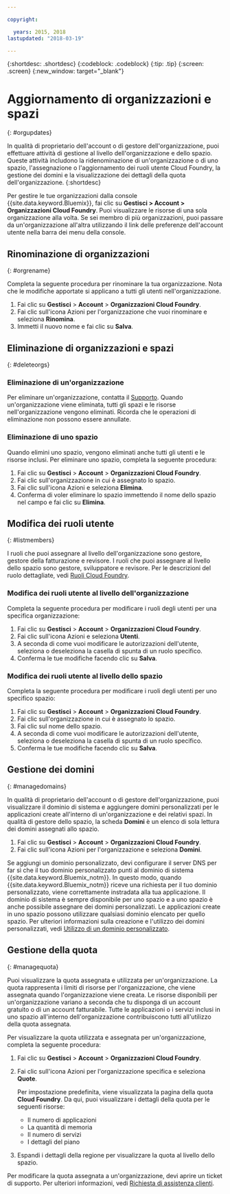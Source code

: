 ```yaml
---

copyright:

  years: 2015, 2018
lastupdated: "2018-03-19"

---
```


{:shortdesc: .shortdesc}
{:codeblock: .codeblock}
{:tip: .tip}
{:screen: .screen}
{:new_window: target="_blank"}

# Aggiornamento di organizzazioni e spazi 
{: #orgupdates}

In qualità di proprietario dell'account o di gestore dell'organizzazione, puoi effettuare attività di gestione al livello dell'organizzazione e dello spazio. Queste attività includono la ridenominazione di un'organizzazione o di uno spazio, l'assegnazione o l'aggiornamento dei ruoli utente Cloud Foundry, la gestione dei domini e la visualizzazione dei dettagli della quota dell'organizzazione.
{:shortdesc}

Per gestire le tue organizzazioni dalla console {{site.data.keyword.Bluemix}}, fai clic su **Gestisci > Account > Organizzazioni Cloud Foundry**. Puoi visualizzare le risorse di una sola organizzazione alla volta. Se sei membro di più organizzazioni, puoi passare da un'organizzazione all'altra utilizzando il link delle preferenze dell'account utente nella barra dei menu della console. 

## Rinominazione di organizzazioni
{: #orgrename}

Completa la seguente procedura per rinominare la tua organizzazione. Nota che le modifiche apportate si applicano a tutti gli utenti nell'organizzazione. 

1. Fai clic su **Gestisci** > **Account** > **Organizzazioni Cloud Foundry**.
2. Fai clic sull'icona Azioni per l'organizzazione che vuoi rinominare e seleziona **Rinomina**.   
3. Immetti il nuovo nome e fai clic su **Salva**. 

## Eliminazione di organizzazioni e spazi
{: #deleteorgs}

### Eliminazione di un'organizzazione

Per eliminare un'organizzazione, contatta il [Supporto](/docs/get-support/howtogetsupport.html). Quando un'organizzazione viene eliminata, tutti gli spazi e le risorse nell'organizzazione vengono eliminati. Ricorda che le operazioni di eliminazione non possono essere annullate.  

### Eliminazione di uno spazio

Quando elimini uno spazio, vengono eliminati anche tutti gli utenti e le risorse inclusi. Per eliminare uno spazio, completa la seguente procedura:

1. Fai clic su **Gestisci** > **Account** > **Organizzazioni Cloud Foundry**.
2. Fai clic sull'organizzazione in cui è assegnato lo spazio. 
3. Fai clic sull'icona Azioni e seleziona **Elimina**.
4. Conferma di voler eliminare lo spazio immettendo il nome dello spazio nel campo e fai clic su **Elimina**.

## Modifica dei ruoli utente
{: #listmembers}

I ruoli che puoi assegnare al livello dell'organizzazione sono gestore, gestore della fatturazione e revisore. I ruoli che puoi assegnare al livello dello spazio sono gestore, sviluppatore e revisore. Per le descrizioni del ruolo dettagliate, vedi [Ruoli Cloud Foundry](/docs/iam/cfaccess.html#cfroles).

### Modifica dei ruoli utente al livello dell'organizzazione 

Completa la seguente procedura per modificare i ruoli degli utenti per una specifica organizzazione: 

1. Fai clic su **Gestisci** > **Account** > **Organizzazioni Cloud Foundry**.
2. Fai clic sull'icona Azioni e seleziona **Utenti**.
3. A seconda di come vuoi modificare le autorizzazioni dell'utente, seleziona o deseleziona la casella di spunta di un ruolo specifico.
4. Conferma le tue modifiche facendo clic su **Salva**.  

### Modifica dei ruoli utente al livello dello spazio 

Completa la seguente procedura per modificare i ruoli degli utenti per uno specifico spazio:

1. Fai clic su **Gestisci** > **Account** > **Organizzazioni Cloud Foundry**.
2. Fai clic sull'organizzazione in cui è assegnato lo spazio. 
3. Fai clic sul nome dello spazio.
4. A seconda di come vuoi modificare le autorizzazioni dell'utente, seleziona o deseleziona la casella di spunta di un ruolo specifico.
5. Conferma le tue modifiche facendo clic su **Salva**. 

## Gestione dei domini
{: #managedomains}

In qualità di proprietario dell'account o di gestore dell'organizzazione, puoi visualizzare il dominio di sistema e aggiungere domini personalizzati per le applicazioni create all'interno di un'organizzazione e dei relativi spazi. In qualità di gestore dello spazio, la scheda **Domini** è un elenco di sola lettura dei domini assegnati allo spazio. 

1. Fai clic su **Gestisci** &gt; **Account** &gt; **Organizzazioni Cloud Foundry**.
2. Fai clic sull'icona Azioni per l'organizzazione e seleziona **Domini**.

Se aggiungi un dominio personalizzato, devi configurare il server DNS per far sì che il tuo dominio personalizzato punti al dominio di sistema {{site.data.keyword.Bluemix_notm}}. In questo modo, quando {{site.data.keyword.Bluemix_notm}} riceve una richiesta per il tuo dominio personalizzato, viene correttamente instradata alla tua applicazione. Il dominio di sistema è sempre disponibile per uno spazio e a uno spazio è anche possibile assegnare dei domini personalizzati. Le applicazioni create in uno spazio possono utilizzare qualsiasi dominio elencato per quello spazio. Per ulteriori informazioni sulla creazione e l'utilizzo dei domini personalizzati, vedi [Utilizzo di un dominio personalizzato](/docs/apps/updapps.html#domain).

## Gestione della quota
{: #managequota}

Puoi visualizzare la quota assegnata e utilizzata per un'organizzazione. La quota rappresenta i limiti di risorse per l'organizzazione, che viene assegnata quando l'organizzazione viene creata. Le risorse disponibili per un'organizzazione variano a seconda che tu disponga di un account gratuito o di un account fatturabile. Tutte le applicazioni o i servizi inclusi in uno spazio all'interno dell'organizzazione contribuiscono tutti all'utilizzo della quota assegnata. 

Per visualizzare la quota utilizzata e assegnata per un'organizzazione, completa la seguente procedura:

1. Fai clic su **Gestisci** &gt; **Account** &gt; **Organizzazioni Cloud Foundry**.
2. Fai clic sull'icona Azioni per l'organizzazione specifica e seleziona **Quote**.

   Per impostazione predefinita, viene visualizzata la pagina della quota **Cloud Foundry**. Da qui, puoi visualizzare i dettagli della quota per le seguenti risorse: 
 
   * Il numero di applicazioni
   * La quantità di memoria  
   * Il numero di servizi  
   * I dettagli del piano 

3. Espandi i dettagli della regione per visualizzare la quota al livello dello spazio.  

Per modificare la quota assegnata a un'organizzazione, devi aprire un ticket di supporto. Per ulteriori informazioni, vedi [Richiesta di assistenza clienti](/docs/get-support/howtogetsupport.html#getting-customer-support). 

